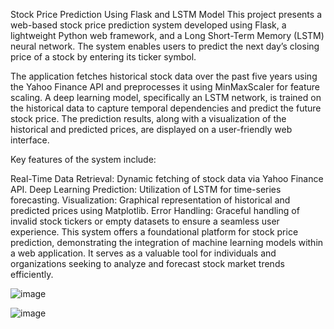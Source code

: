 Stock Price Prediction Using Flask and LSTM Model
This project presents a web-based stock price prediction system developed using Flask, a lightweight Python web framework, and a Long Short-Term Memory (LSTM) neural network. The system enables users to predict the next day’s closing price of a stock by entering its ticker symbol.

The application fetches historical stock data over the past five years using the Yahoo Finance API and preprocesses it using MinMaxScaler for feature scaling. A deep learning model, specifically an LSTM network, is trained on the historical data to capture temporal dependencies and predict the future stock price. The prediction results, along with a visualization of the historical and predicted prices, are displayed on a user-friendly web interface.

Key features of the system include:

Real-Time Data Retrieval: Dynamic fetching of stock data via Yahoo Finance API.
Deep Learning Prediction: Utilization of LSTM for time-series forecasting.
Visualization: Graphical representation of historical and predicted prices using Matplotlib.
Error Handling: Graceful handling of invalid stock tickers or empty datasets to ensure a seamless user experience.
This system offers a foundational platform for stock price prediction, demonstrating the integration of machine learning models within a web application. It serves as a valuable tool for individuals and organizations seeking to analyze and forecast stock market trends efficiently.

![image](https://github.com/user-attachments/assets/6f63cea7-71ca-4caf-b6e3-580f914aa038)

![image](https://github.com/user-attachments/assets/db4928cf-17c1-4bc8-a8bb-499748838248)

